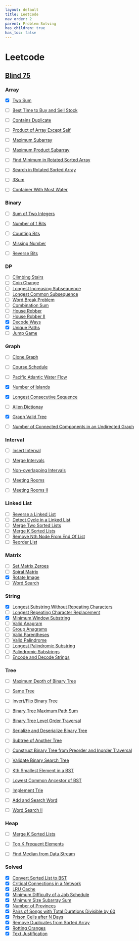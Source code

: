 ```yaml
---
layout: default
title: LeetCode
nav_order: 2
parent: Problem Solving
has_children: true
has_toc: false
---
```


# Leetcode

## [Blind 75](https://www.teamblind.com/post/New-Year-Gift---Curated-List-of-Top-100-LeetCode-Questions-to-Save-Your-Time-OaM1orEU)

### Array

 - [x] [Two Sum](two-sum)
 - [ ] [Best Time to Buy and Sell Stock](best-time-to-buy-and-sell-stock)
 - [ ] [Contains Duplicate](contains-duplicate)
 - [ ] [Product of Array Except Self](product-of-array-except-self)
 - [ ] [Maximum Subarray](maximum-subarray)
 - [ ] [Maximum Product Subarray](maximum-product-subarray)
 - [ ] [Find Minimum in Rotated Sorted Array](find-minimum-in-rotated-sorted-array)
 - [ ] [Search in Rotated Sorted Array](search-in-rotated-sorted-array)
 - [ ] [3Sum](3sum)
 - [ ] [Container With Most Water](container-with-most-water)


### Binary

 - [ ] [Sum of Two Integers](sum-of-two-integers)
 - [ ] [Number of 1 Bits](number-of-1-bits)
 - [ ] [Counting Bits](counting-bits)
 - [ ] [Missing Number](missing-number)
 - [ ] [Reverse Bits](reverse-bits)


### DP

 - [ ] [Climbing Stairs](climbing-stairs)
 - [ ] [Coin Change](coin-change)
 - [ ] [Longest Increasing Subsequence](longest-increasing-subsequence)
 - [ ] [Longest Common Subsequence](longest-common-subsequence)
 - [ ] [Word Break Problem](word-break-problem)
 - [ ] [Combination Sum](combination-sum)
 - [ ] [House Robber](house-robber)
 - [ ] [House Robber II](house-robber-ii)
 - [x] [Decode Ways](decode-ways)
 - [x] [Unique Paths](unique-paths)
 - [ ] [Jump Game](jump-game)

### Graph

 - [ ] [Clone Graph](clone-graph)
 - [ ] [Course Schedule](course-schedule)
 - [ ] [Pacific Atlantic Water Flow](pacific-atlantic-water-flow)
 - [x] [Number of Islands](number-of-islands)
 - [x] [Longest Consecutive Sequence](longest-consecutive-sequence)
 - [ ] [Alien Dictionay](alien-dictionay)
 - [x] [Graph Valid Tree](graph-valid-tree)
 - [ ] [Number of Connected Components in an Undirected Graph](number-of-connected-components-in-an-undirected-graph)


### Interval

 - [ ] [Insert Interval](insert-interval)
 - [ ] [Merge Intervals](merge-intervals)
 - [ ] [Non-overlapping Intervals](non-overlapping-intervals)
 - [ ] [Meeting Rooms](meeting-rooms)
 - [ ] [Meeting Rooms II](meeting-rooms-ii)


### Linked List

 - [ ] [Reverse a Linked List](reverse-a-linked-list)
 - [ ] [Detect Cycle in a Linked List](detect-cycle-in-a-linked-list)
 - [ ] [Merge Two Sorted Lists](merge-two-sorted-lists)
 - [ ] [Merge K Sorted Lists](merge-k-sorted-lists)
 - [ ] [Remove Nth Node From End Of List](remove-nth-node-from-end-of-list)
 - [ ] [Reorder List](reorder-list)

### Matrix

 - [ ] [Set Matrix Zeroes](set-matrix-zeroes)
 - [ ] [Spiral Matrix](spiral-matrix)
 - [x] [Rotate Image](rotate-image)
 - [ ] [Word Search](word-search)

### String

 - [x] [Longest Substring Without Repeating Characters](longest-substring-without-repeating-characters)
 - [ ] [Longest Repeating Character Replacement](longest-repeating-character-replacement)
 - [x] [Minimum Window Substring](minimum-window-substring)
 - [ ] [Valid Anagram](valid-anagram)
 - [ ] [Group Anagrams](group-anagrams)
 - [ ] [Valid Parentheses](valid-parentheses)
 - [ ] [Valid Palindrome](valid-palindrome)
 - [ ] [Longest Palindromic Substring](longest-palindromic-substring)
 - [ ] [Palindromic Substrings](palindromic-substrings)
 - [ ] [Encode and Decode Strings](encode-and-decode-strings)

### Tree

 - [ ] [Maximum Depth of Binary Tree](maximum-depth-of-binary-tree)
 - [ ] [Same Tree](same-tree)
 - [ ] [Invert/Flip Binary Tree](invert-flip-binary-tree)
 - [ ] [Binary Tree Maximum Path Sum](binary-tree-maximum-path-sum)
 - [ ] [Binary Tree Level Order Traversal](binary-tree-level-order-traversal)
 - [ ] [Serialize and Deserialize Binary Tree](serialize-and-deserialize-binary-tree)
 - [ ] [Subtree of Another Tree](subtree-of-another-tree)
 - [ ] [Construct Binary Tree from Preorder and Inorder Traversal](construct-binary-tree-from-preorder-and-inorder-traversal)
 - [ ] [Validate Binary Search Tree](validate-binary-search-tree)
 - [ ] [Kth Smallest Element in a BST](kth-smallest-element-in-a-bst)
 - [ ] [Lowest Common Ancestor of BST](lowest-common-ancestor-of-bst)
 - [ ] [Implement Trie](implement-trie)
 - [ ] [Add and Search Word](add-and-search-word)
 - [ ] [Word Search II](word-search-ii)


### Heap

 - [ ] [Merge K Sorted Lists](merge-k-sorted-lists)
 - [ ] [Top K Frequent Elements](top-k-frequent-elements)
 - [ ] [Find Median from Data Stream](find-median-from-data-stream)


### Solved

 - [x] [Convert Sorted List to BST](convert-sorted-list-to-bst)
 - [x] [Critical Connections in a Network](critical-connections-in-a-network)
 - [x] [LRU Cache](lru-cache)
 - [x] [Minimum Difficulty of a Job Schedule](minimum-difficulty-of-a-job-schedule)
 - [x] [Minimum Size Subarray Sum](minimum-size-subarray-sum)
 - [x] [Number of Provinces](number-of-provinces)
 - [x] [Pairs of Songs with Total Durations Divisible by 60](pairs-of-songs-with-total-durations-divisible-by-60)
 - [x] [Prison Cells after N Days](prison-cells-after-n-days)
 - [x] [Remove Duplicates from Sorted Array](remove-duplicates-from-sorted-array)
 - [x] [Rotting Oranges](rotting-oranges)
 - [x] [Text Justification](text-justification)
